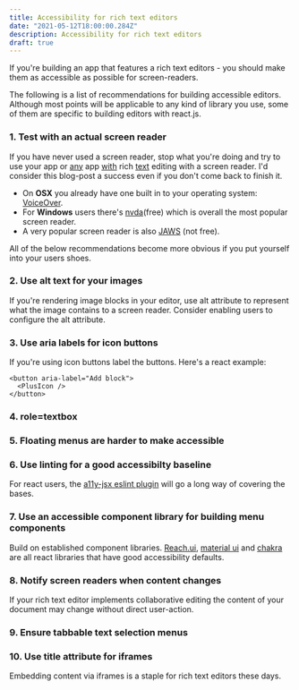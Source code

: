 ```yaml
---
title: Accessibility for rich text editors
date: "2021-05-12T18:00:00.284Z"
description: Accessibility for rich text editors
draft: true
---
```


If you're building an app that features a rich text editors - you should make them as accessible as possible for screen-readers.

The following is a list of recommendations for building accessible editors. Although most points will be applicable to any kind of library you use, some of them are specific to building editors with react.js.

### 1. Test with an actual screen reader

If you have never used a screen reader, stop what you're doing and try to use your app or [any](https://docs.google.com/) app [with](https://medium.com/) rich [text](https://www.notion.so/) editing with a screen reader. I'd consider this blog-post a success even if you don't come back to finish it.

- On __OSX__ you already have one built in to your operating system: [VoiceOver](https://support.apple.com/en-gb/guide/voiceover/welcome/mac).
- For __Windows__ users there's [nvda](https://github.com/nvaccess/nvda)(free) which is overall the most popular screen reader.
- A very popular screen reader is also [JAWS](https://www.freedomscientific.com/products/software/jaws/) (not free).

All of the below recommendations become more obvious if you put yourself into your users shoes.

### 2. Use alt text for your images

If you're rendering image blocks in your editor, use alt attribute to represent what the image contains to a screen reader.
Consider enabling users to configure the alt attribute.

### 3. Use aria labels for icon buttons

If you're using icon buttons label the buttons. Here's a react example:

```tsx
<button aria-label="Add block">
  <PlusIcon />
</button>
```

### 4. role=textbox


### 5. Floating menus are harder to make accessible

### 6. Use linting for a good accessibilty baseline

For react users, the [a11y-jsx eslint plugin](https://www.npmjs.com/package/eslint-plugin-jsx-a11y) will go a long way of covering the bases. 

### 7. Use an accessible component library for building menu components

Build on established component libraries. [Reach.ui](https://reach.tech/), [material ui](https://material-ui.com/) and [chakra](https://chakra-ui.com/) are all react libraries that have good accessibility defaults. 

### 8. Notify screen readers when content changes

If your rich text editor implements collaborative editing the content of your document may change without direct user-action.

### 9. Ensure tabbable text selection menus

### 10. Use title attribute for iframes

Embedding content via iframes is a staple for rich text editors these days.